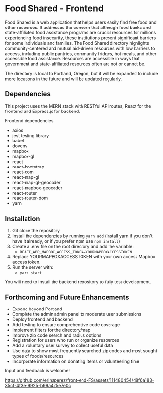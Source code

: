 # Food Shared - Frontend

Food Shared is a web application that helps users easily find free food and other resources. It addresses the concern that although food banks and state-affiliated food assistance programs are crucial resources for millions experiencing food insecurity, these institutions present significant barriers for some individuals and families. The Food Shared directory highlights community-centered and mutual aid-driven resources with low barriers to access, including public pantries, community fridges, hot meals, and other accessible food assistance. Resources are accessible in ways that government and state-affiliated resources often are not or cannot be. 

The directory is local to Portland, Oregon, but it will be expanded to include more locations in the future and will be updated regularly. 

## Dependencies 
This project uses the MERN stack with RESTful API routes, React for the frontend and Express.js for backend. 

Frontend dependencies: 
 * axios
 * jest testing library
 * babel
 * dovenv
 * mapbox
 * mapbox-gl
 * react
 * react-bootstrap
 * react-dom
 * react-map-gl
 * react-map-gl-geocoder
 * react-mapbox-geocoder
 * react-router
 * react-router-dom
 * yarn

## Installation
1. Git clone the repository
2. Install the dependencies by running `yarn add` (install yarn if you don't have it already, or if you prefer npm use `npm install`)
3. Create a  .env file on the root directory and add the variable:
    -   ```REACT_APP_MAPBOX_ACCESS_TOKEN=YOURMAPBOXACCESSTOKEN```
4. Replace YOURMAPBOXACCESSTOKEN with your own access Mapbox access token.
5. Run the server with:
    -   ```yarn start```

You will need to install the backend repository to fully test development. 

## Forthcoming and Future Enhancements
 - Expand beyond Portland
 - Complete the admin admin panel to moderate user submissions
 - Deploy frontend and backend
 - Add testing to ensure comprehensive code coverage
 - Implement filters for the directory/map
 - Improve zip code search and radius options
 - Registration for users who run or organize resources
 - Add a voluntary user survey to collect useful data
 - Use data to show most frequently searched zip codes and most sought types of foods/resources
 - Incorporate information on donating items or volunteering time



Input and feedback is welcome!

https://github.com/erinaperez/front-end-FS/assets/111480454/48f6a183-35cf-4f3e-9925-b99a425e7e0c
